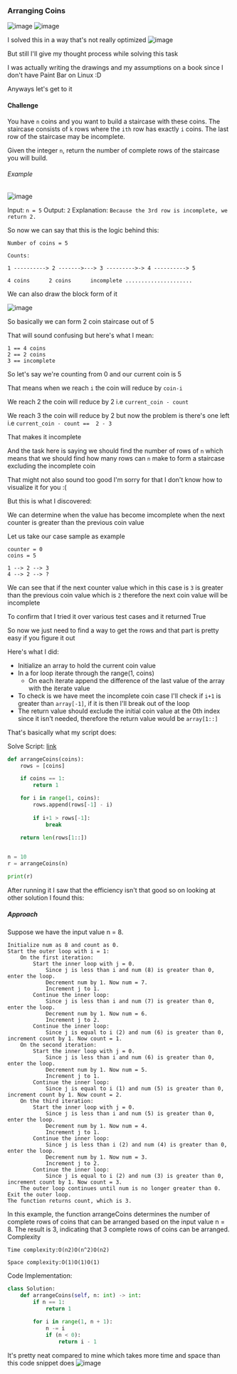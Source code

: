 <h3> Arranging Coins </h3>

![image](https://github.com/h4ckyou/h4ckyou.github.io/assets/127159644/39ae173b-cc5b-423e-a71c-f25fc29bbc68)
![image](https://github.com/h4ckyou/h4ckyou.github.io/assets/127159644/3236ab08-c1e2-4fe8-8e40-b61ca49b0d97)

I solved this in a way that's not really optimized
![image](https://github.com/h4ckyou/h4ckyou.github.io/assets/127159644/39f42264-929e-4957-a9c0-f23655152c52)

But still I'll give my thought process while solving this task

I was actually writing the drawings and my assumptions on a book since I don't have Paint Bar on Linux :D

Anyways let's get to it

<h4> Challenge </h4>

You have `n` coins and you want to build a staircase with these coins. The staircase consists of `k` rows where the `ith` row has exactly `i` coins. The last row of the staircase may be incomplete.

Given the integer `n`, return the number of complete rows of the staircase you will build.

###### Example
![image](https://github.com/h4ckyou/h4ckyou.github.io/assets/127159644/feb01a32-68d5-4aba-ba07-cffafff1cea4)

  Input: `n = 5`
  Output: `2`
  Explanation: `Because the 3rd row is incomplete, we return 2.`

So now we can say that this is the logic behind this:

```
Number of coins = 5

Counts:

1 ----------> 2 ------->---> 3 --------->-> 4 ----------> 5

4 coins      2 coins      incomplete .....................
```

We can also draw the block form of it 

![image](https://github.com/h4ckyou/h4ckyou.github.io/assets/127159644/6e5e32ab-922e-4478-809b-9fa14639f7db)

So basically we can form 2 coin staircase out of 5

That will sound confusing but here's what I mean:

```
1 == 4 coins
2 == 2 coins
3 == incomplete
```

So let's say we're counting from 0 and our current coin is 5

That means when we reach `i` the coin will reduce by `coin-i`

We reach 2 the coin will reduce by 2 i.e `current_coin - count`

We reach 3 the coin will reduce by 2 but now the problem is there's one left i.e `current_coin - count ==  2 - 3`

That makes it incomplete

And the task here is saying we should find the number of rows of `n` which means that we should find how many rows can `n` make  to form a staircase excluding the incomplete coin

That might not also sound too good I'm sorry for that I don't know how to visualize it for you :(

But this is what I discovered:

We can determine when the value has become imcomplete when the next counter is greater than the previous coin value

Let us take our case sample as example

```
counter = 0
coins = 5

1 --> 2 --> 3
4 --> 2 --> ?
```

We can see that if the next counter value which in this case is `3` is greater than the previous coin value which is `2` therefore the next coin value will be incomplete

To confirm that I tried it over various test cases and it returned True 

So now we just need to find a way to get the rows and that part is pretty easy if you figure it out

Here's what I did:
- Initialize an array to hold the current coin value
- In a for loop iterate through the range(1, coins)
  - On each iterate append the difference of the last value of the array with the iterate value
- To check is we have meet the incomplete coin case I'll check if `i+1` is greater than `array[-1]`, if it is then I'll break out of the loop
- The return value should exclude the initial coin value at the 0th index since it isn't needed, therefore the return value would be `array[1::]`

That's basically what my script does:

Solve Script: [link](https://github.com/h4ckyou/h4ckyou.github.io/blob/main/posts/programming/Leetcode/Arranging%20Coins/solve.py)

```python
def arrangeCoins(coins):
    rows = [coins]

    if coins == 1:
        return 1

    for i in range(1, coins):
        rows.append(rows[-1] - i)
        
        if i+1 > rows[-1]:
            break
    
    return len(rows[1::])


n = 10
r = arrangeCoins(n)

print(r)
```

After running it I saw that the efficiency isn't that good so on looking at other solution I found this:

##### Approach

Suppose we have the input value n = 8.

    Initialize num as 8 and count as 0.
    Start the outer loop with i = 1:
        On the first iteration:
            Start the inner loop with j = 0.
                Since j is less than i and num (8) is greater than 0, enter the loop.
                Decrement num by 1. Now num = 7.
                Increment j to 1.
            Continue the inner loop:
                Since j is less than i and num (7) is greater than 0, enter the loop.
                Decrement num by 1. Now num = 6.
                Increment j to 2.
            Continue the inner loop:
                Since j is equal to i (2) and num (6) is greater than 0, increment count by 1. Now count = 1.
        On the second iteration:
            Start the inner loop with j = 0.
                Since j is less than i and num (6) is greater than 0, enter the loop.
                Decrement num by 1. Now num = 5.
                Increment j to 1.
            Continue the inner loop:
                Since j is equal to i (1) and num (5) is greater than 0, increment count by 1. Now count = 2.
        On the third iteration:
            Start the inner loop with j = 0.
                Since j is less than i and num (5) is greater than 0, enter the loop.
                Decrement num by 1. Now num = 4.
                Increment j to 1.
            Continue the inner loop:
                Since j is less than i (2) and num (4) is greater than 0, enter the loop.
                Decrement num by 1. Now num = 3.
                Increment j to 2.
            Continue the inner loop:
                Since j is equal to i (2) and num (3) is greater than 0, increment count by 1. Now count = 3.
        The outer loop continues until num is no longer greater than 0.
    Exit the outer loop.
    The function returns count, which is 3.

In this example, the function arrangeCoins determines the number of complete rows of coins that can be arranged based on the input value n = 8. The result is 3, indicating that 3 complete rows of coins can be arranged.
Complexity

    Time complexity:O(n2)O(n^2)O(n2)

    Space complexity:O(1)O(1)O(1)


Code Implementation:

```python
class Solution:
    def arrangeCoins(self, n: int) -> int:
        if n == 1:
            return 1
        
        for i in range(1, n + 1):
            n -= i
            if (n < 0):
                return i - 1
```

It's pretty neat compared to mine which takes more time and space than this code snippet does
![image](https://github.com/h4ckyou/h4ckyou.github.io/assets/127159644/3a7798ca-a408-4f58-9330-2b65be00035f)




